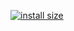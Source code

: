 [![install size](https://packagephobia.com/badge?p=node-telegram-bot-api)](https://packagephobia.com/result?p=node-telegram-bot-api)
